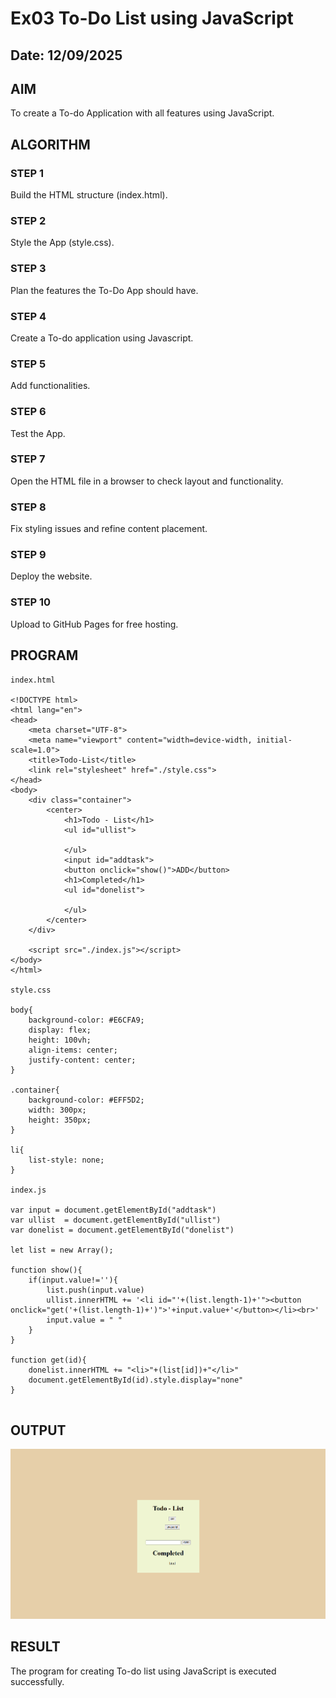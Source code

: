 # Ex03 To-Do List using JavaScript
## Date: 12/09/2025

## AIM
To create a To-do Application with all features using JavaScript.

## ALGORITHM
### STEP 1
Build the HTML structure (index.html).

### STEP 2
Style the App (style.css).

### STEP 3
Plan the features the To-Do App should have.

### STEP 4
Create a To-do application using Javascript.

### STEP 5
Add functionalities.

### STEP 6
Test the App.

### STEP 7
Open the HTML file in a browser to check layout and functionality.

### STEP 8
Fix styling issues and refine content placement.

### STEP 9
Deploy the website.

### STEP 10
Upload to GitHub Pages for free hosting.

## PROGRAM
```
index.html

<!DOCTYPE html>
<html lang="en">
<head>
    <meta charset="UTF-8">
    <meta name="viewport" content="width=device-width, initial-scale=1.0">
    <title>Todo-List</title>
    <link rel="stylesheet" href="./style.css">
</head>
<body>
    <div class="container">
        <center>
            <h1>Todo - List</h1>
            <ul id="ullist">

            </ul>
            <input id="addtask">
            <button onclick="show()">ADD</button>
            <h1>Completed</h1>
            <ul id="donelist">

            </ul>
        </center>
    </div>

    <script src="./index.js"></script>
</body>
</html>

style.css

body{
    background-color: #E6CFA9;
    display: flex;
    height: 100vh;
    align-items: center;
    justify-content: center;
}

.container{
    background-color: #EFF5D2;
    width: 300px;
    height: 350px;
}

li{
    list-style: none;
}

index.js

var input = document.getElementById("addtask")
var ullist  = document.getElementById("ullist")
var donelist = document.getElementById("donelist")

let list = new Array();
        
function show(){
    if(input.value!=''){
        list.push(input.value)
        ullist.innerHTML += '<li id="'+(list.length-1)+'"><button onclick="get('+(list.length-1)+')">'+input.value+'</button></li><br>'
        input.value = " "
    }
}

function get(id){
    donelist.innerHTML += "<li>"+(list[id])+"</li>"
    document.getElementById(id).style.display="none"
}


```

## OUTPUT

![alt text](<Screenshot 2025-09-15 103814.png>)

## RESULT
The program for creating To-do list using JavaScript is executed successfully.

